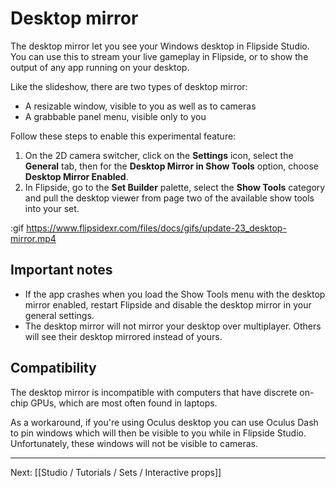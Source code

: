 # Desktop mirror

The desktop mirror let you see your Windows desktop in Flipside Studio. You can use this to stream your live gameplay in Flipside, or to show the output of any app running on your desktop.

Like the slideshow, there are two types of desktop mirror:

* A resizable window, visible to you as well as to cameras
* A grabbable panel menu, visible only to you

Follow these steps to enable this experimental feature:

1. On the 2D camera switcher, click on the **Settings** icon, select the **General** tab, then for the **Desktop Mirror in Show Tools** option, choose **Desktop Mirror Enabled**.
2. In Flipside, go to the **Set Builder** palette, select the **Show Tools** category and pull the desktop viewer from page two of the available show tools into your set.

:gif https://www.flipsidexr.com/files/docs/gifs/update-23_desktop-mirror.mp4

## Important notes

* If the app crashes when you load the Show Tools menu with the desktop mirror enabled, restart Flipside and disable the desktop mirror in your general settings.
* The desktop mirror will not mirror your desktop over multiplayer. Others will see their desktop mirrored instead of yours.

## Compatibility

The desktop mirror is incompatible with computers that have discrete on-chip GPUs, which are most often found in laptops.

As a workaround, if you're using Oculus desktop you can use Oculus Dash to pin windows which will then be visible to you while in Flipside Studio. Unfortunately, these windows will not be visible to cameras.

---

Next: [[Studio / Tutorials / Sets / Interactive props]]
